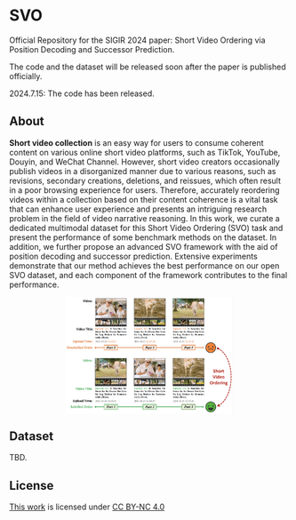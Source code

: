 # SVO
Official Repository for the SIGIR 2024 paper: Short Video Ordering via Position Decoding and Successor Prediction.

The code and the dataset will be released soon after the paper is published officially.

2024.7.15: The code has been released.

## About
**Short video collection** is an easy way for users to consume coherent content on various online short video platforms, such as TikTok, YouTube, Douyin, and WeChat Channel. 
However, short video creators occasionally publish videos in a disorganized manner due to various reasons, such as revisions, secondary creations, deletions, and reissues, which often result in a poor browsing experience for users. 
Therefore, accurately reordering videos within a collection based on their content coherence is a vital task that can enhance user experience and presents an intriguing research problem in the field of video narrative reasoning. 
In this work, we curate a dedicated multimodal dataset for this Short Video Ordering (SVO) task and present the performance of some benchmark methods on the dataset. 
In addition, we further propose an advanced SVO framework with the aid of position decoding and successor prediction. Extensive experiments demonstrate that our method achieves the best performance on our open SVO dataset, and each component of the framework contributes to the final performance. 

<div align="center">
    <img src="Figure/svo.png" width="60%" alt="svo" align="center">
</div>

## Dataset
TBD.

## License
<p xmlns:cc="http://creativecommons.org/ns#" ><a rel="cc:attributionURL" href="https://github.com/ShipingGe/SVO">This work</a> is licensed under <a href="https://creativecommons.org/licenses/by-nc/4.0/?ref=chooser-v1" target="_blank" rel="license noopener noreferrer" style="display:inline-block;">CC BY-NC 4.0<img style="height:22px!important;margin-left:3px;vertical-align:text-bottom;" src="https://mirrors.creativecommons.org/presskit/icons/cc.svg?ref=chooser-v1" alt=""><img style="height:22px!important;margin-left:3px;vertical-align:text-bottom;" src="https://mirrors.creativecommons.org/presskit/icons/by.svg?ref=chooser-v1" alt=""><img style="height:22px!important;margin-left:3px;vertical-align:text-bottom;" src="https://mirrors.creativecommons.org/presskit/icons/nc.svg?ref=chooser-v1" alt=""></a></p>
